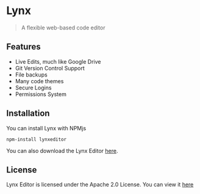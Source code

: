 # Lynx

 > A flexible web-based code editor

## Features

- Live Edits, much like Google Drive
- Git Version Control Support
- File backups
- Many code themes
- Secure Logins
- Permissions System

## Installation

You can install Lynx with NPMjs

`npm-install lynxeditor`

You can also download the Lynx Editor [here]().

## License

Lynx Editor is licensed under the Apache 2.0 License. You can view it [here](https://www.apache.org/licenses/LICENSE-2.0)
